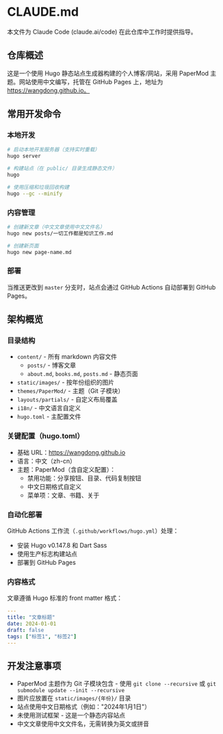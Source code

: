 # CLAUDE.md

本文件为 Claude Code (claude.ai/code) 在此仓库中工作时提供指导。

## 仓库概述

这是一个使用 Hugo 静态站点生成器构建的个人博客/网站，采用 PaperMod 主题。网站使用中文编写，托管在 GitHub Pages 上，地址为 https://wangdong.github.io。

## 常用开发命令

### 本地开发
```bash
# 启动本地开发服务器（支持实时重载）
hugo server

# 构建站点（在 public/ 目录生成静态文件）
hugo

# 使用压缩和垃圾回收构建
hugo --gc --minify
```

### 内容管理
```bash
# 创建新文章（中文文章使用中文文件名）
hugo new posts/一切工作都是知识工作.md

# 创建新页面
hugo new page-name.md
```

### 部署
当推送更改到 `master` 分支时，站点会通过 GitHub Actions 自动部署到 GitHub Pages。

## 架构概览

### 目录结构
- `content/` - 所有 markdown 内容文件
  - `posts/` - 博客文章
  - `about.md`, `books.md`, `posts.md` - 静态页面
- `static/images/` - 按年份组织的图片
- `themes/PaperMod/` - 主题（Git 子模块）
- `layouts/partials/` - 自定义布局覆盖
- `i18n/` - 中文语言自定义
- `hugo.toml` - 主配置文件

### 关键配置（hugo.toml）
- 基础 URL：https://wangdong.github.io
- 语言：中文（zh-cn）
- 主题：PaperMod（含自定义配置）：
  - 禁用功能：分享按钮、目录、代码复制按钮
  - 中文日期格式自定义
  - 菜单项：文章、书籍、关于

### 自动化部署
GitHub Actions 工作流（`.github/workflows/hugo.yml`）处理：
- 安装 Hugo v0.147.8 和 Dart Sass
- 使用生产标志构建站点
- 部署到 GitHub Pages

### 内容格式
文章遵循 Hugo 标准的 front matter 格式：
```yaml
---
title: "文章标题"
date: 2024-01-01
draft: false
tags: ["标签1", "标签2"]
---
```

## 开发注意事项

- PaperMod 主题作为 Git 子模块包含 - 使用 `git clone --recursive` 或 `git submodule update --init --recursive`
- 图片应放置在 `static/images/{年份}/` 目录
- 站点使用中文日期格式（例如："2024年1月1日"）
- 未使用测试框架 - 这是一个静态内容站点
- 中文文章使用中文文件名，无需转换为英文或拼音